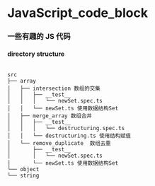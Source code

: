 <!--
 * @Author: HYzihong
 * @Date: 2021-04-02 16:04:41
 * @LastEditTime: 2021-04-08 20:25:43
 * @LastEditors: Please set LastEditors
 * @Description: README
 * @FilePath: /JavaScript_code_block/README.md
-->

# JavaScript_code_block

### 一些有趣的 JS 代码

#### directory structure

```shell

src
├── array
│   ├── intersection 数组的交集
│   │   ├── __test__
│   │   │   └── newSet.spec.ts
│   │   └── newSet.ts 使用数据结构Set
│   ├── merge_array 数组合并
│   │   ├── __test__
│   │   │   └── destructuring.spec.ts
│   │   └── destructuring.ts 使用结构赋值
│   └── remove_duplicate  数组去重
│       ├── __test__
│       │   └── newSet.spec.ts
│       └── newSet.ts 使用数据结构Set
└── object
└── string

```
